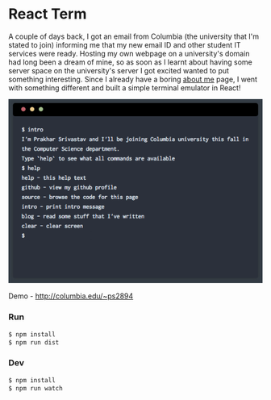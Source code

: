 # React Term

A couple of days back, I got an email from Columbia (the university that I'm stated to join) informing me that my new email ID and other student IT services were ready. Hosting my own webpage on a university's domain had long been a dream of mine, so as soon as I learnt about having some server space on the university's server I got excited wanted to put something interesting. Since I already have a boring [about me](http://prakhar.me/about) page, I went with something different and built a simple terminal emulator in React!

![img](shot.png)

Demo - http://columbia.edu/~ps2894

### Run
```
$ npm install
$ npm run dist
```

### Dev
```
$ npm install
$ npm run watch
```
